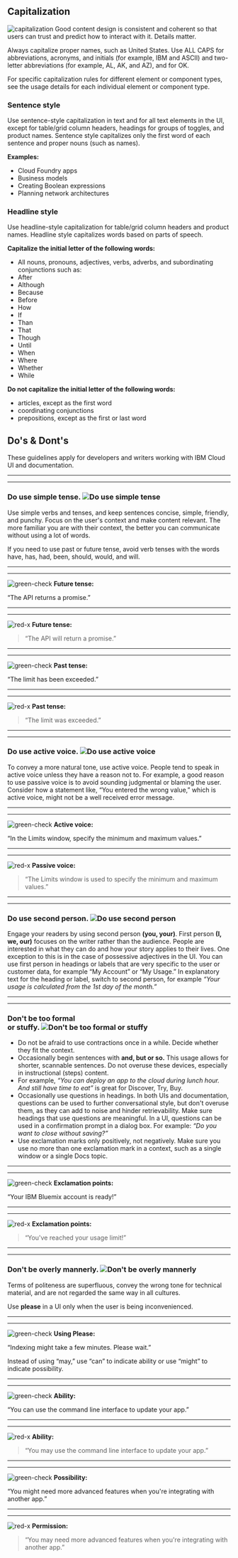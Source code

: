 ## Capitalization

<img alt="capitalization" src="images/content-guidelines-6.png" class="content-page__cap-letter" />
Good content design is consistent and coherent so that users can trust and predict how to interact with it. Details matter.

Always capitalize proper names, such as United States. Use ALL CAPS for abbreviations, acronyms, and initials (for example, IBM and ASCII) and two-letter abbreviations (for example, AL, AK, and AZ), and for OK.

For specific capitalization rules for different element or component types, see the usage details for each individual element or component type.

### Sentence style

Use sentence-style capitalization in text and for all text elements in the UI, except for table/grid column headers, headings for groups of toggles, and product names. Sentence style capitalizes only the first word of each sentence and proper nouns
(such as names).

**Examples:**

* Cloud Foundry apps
* Business models
* Creating Boolean expressions
* Planning network architectures

### Headline style

Use headline-style capitalization for table/grid column headers and product names. Headline style capitalizes words based on parts of speech.

**Capitalize the initial letter of the following words:**

* All nouns, pronouns, adjectives, verbs, adverbs, and subordinating conjunctions such as:
* After
* Although
* Because
* Before
* How
* If
* Than
* That
* Though
* Until
* When
* Where
* Whether
* While

**Do not capitalize the initial letter of the following words:**

* articles, except as the first word
* coordinating conjunctions
* prepositions, except as the first or last word

## Do's & Dont's

These guidelines apply for developers and writers working with IBM Cloud UI and documentation.

---
***
### **Do use simple tense.** ![Do use simple tense](images/content-guidelines-1.png)

Use simple verbs and tenses, and keep sentences concise, simple, friendly, and punchy. Focus on the user's context and make content relevant. The more familiar you are with their context, the better you can communicate without using a lot of words.

If you need to use past or future tense, avoid verb tenses with the words have, has, had, been, should, would, and will.

---
***
![green-check](images/green-check.png)
**Future tense:**

“The API returns a promise.”

---
***
![red-x](images/red-x.png)
**Future tense:**

> “The API will return a promise.”

---
***
![green-check](images/green-check.png)
**Past tense:**

“The limit has been exceeded.”

---
***
![red-x](images/red-x.png)
**Past tense:**

> “The limit was exceeded.”

---
***
### **Do use active voice.** ![Do use active voice](images/content-guidelines-2.png)

To convey a more natural tone, use active voice. People tend to speak in active voice unless they have a reason not to. For example, a good reason to use passive voice is to avoid sounding judgmental or blaming the user. Consider how a statement like, “You entered the wrong value,” which is active voice, might not be a well received error message.

---
***
![green-check](images/green-check.png)
**Active voice:**

“In the Limits window, specify the minimum and maximum values.”

---
***
![red-x](images/red-x.png)
**Passive voice:**

> “The Limits window is used to specify the minimum and maximum values.”

---
***
### **Do use second person.** ![Do use second person](images/content-guidelines-3.png)

Engage your readers by using second person **(you, your)**. First person **(I, we, our)** focuses on the writer rather than the audience. People are interested in what they can do and how your story applies to their lives.
One exception to this is in the case of possessive adjectives in the UI. You can use first person in headings or labels that are very specific to the user or customer data, for example “My Account” or “My Usage.” In explanatory text for the heading or label, switch to second person, for example _“Your usage is calculated from the 1st day of the month.”_

---
***
### **Don't be too formal <br> or stuffy.** ![Don't be too formal or stuffy](images/content-guidelines-4.png)

* Do not be afraid to use contractions once in a while. Decide whether they fit the context.
* Occasionally begin sentences with **and, but or so.** This usage allows for shorter, scannable sentences. Do not overuse these devices, especially in instructional (steps) content.
* For example, _“You can deploy an app to the cloud during lunch hour. And still have time to eat”_ is great for Discover, Try, Buy.
* Occasionally use questions in headings. In both UIs and documentation, questions can be used to further conversational style, but don't overuse them, as they can add to noise and hinder retrievability. Make sure headings that use questions are meaningful. In a UI, questions can be used in a confirmation prompt in a dialog box. For example: _“Do you want to close without saving?”_
* Use exclamation marks only positively, not negatively. Make sure you use no more than one exclamation mark in a context, such as a single window or a single Docs topic.

---
***
![green-check](images/green-check.png)
**Exclamation points:**

“Your IBM Bluemix account is ready!”

---
***
![red-x](images/red-x.png)
**Exclamation points:**

> “You've reached your usage limit!”

---
***
### **Don't be overly mannerly.** ![Don't be overly mannerly](images/content-guidelines-5.png)

Terms of politeness are superfluous, convey the wrong tone for technical material, and are not regarded the same way in all cultures.

Use **please** in a UI only when the user is being inconvenienced.

---
***
![green-check](images/green-check.png)
**Using Please:**

“Indexing might take a few minutes. Please wait.”

Instead of using “may,” use “can” to indicate ability or use “might” to indicate possibility.

---
***
![green-check](images/green-check.png)
**Ability:**

“You can use the command line interface to update your app.”

---
***
![red-x](images/red-x.png)
**Ability:**

> “You may use the command line interface to update your app.”

---
***
![green-check](images/green-check.png)
**Possibility:**

“You might need more advanced features when you're integrating with another app.”

---
***
![red-x](images/red-x.png)
**Permission:**

> “You may need more advanced features when you're integrating with another app.”
